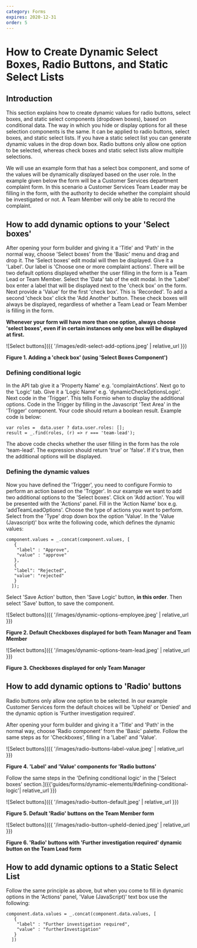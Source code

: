 ```yaml
---
category: Forms
expires: 2020-12-31
order: 5
---
```

# How to Create Dynamic Select Boxes, Radio Buttons, and Static Select Lists

## Introduction
This section explains how to create dynamic values for radio buttons, select boxes, and static select components (dropdown boxes), based on conditional data. The way in which you hide or display options for all these selection components is the same. It can be applied to radio buttons, select boxes, and static select lists. If you have a static select list you can generate dynamic values in the drop down box. Radio buttons only allow one option to be selected, whereas check boxes and static select lists allow multiple selections.

We will use an example form that has a select box component, and some of the values will be dynamically displayed based on the user role. In the example given below the form will be a Customer Services department complaint form. In this scenario a Customer Services Team Leader may be filling in the form, with the authority to decide whether the complaint should be investigated or not. A Team Member will only be able to record the complaint.


## How to add dynamic options to your 'Select boxes'

After opening your form builder and giving it a 'Title' and 'Path' in the normal way, choose 'Select boxes' from the 'Basic' menu and drag and drop it. The 'Select boxes' edit modal will then be displayed. Give it a 'Label'. Our label is 'Choose one or more complaint actions'.
There will be two default options displayed whether the user filling in the form is a Team Lead or Team Member. Select the 'Data' tab of the edit modal. In the 'Label' box enter a label that will be displayed next to the 'check box' on the form. Next provide a 'Value' for the first 'check box'.  This is 'Recorded'. To add a second 'check box' click the 'Add Another' button. These check boxes will always be displayed, regardless of whether a Team Lead or Team Member is filling in the form.  

**Whenever your form will have more than one option, always choose 'select boxes', even if in certain instances only one box will be displayed at first.**


![Select buttons]({{ '/images/edit-select-add-options.jpeg' | relative_url }})

**Figure 1. Adding a 'check box' (using 'Select Boxes Component')**

### Defining conditional logic

In the API tab give it a 'Property Name' e.g. 'complaintActions'. Next go to the 'Logic' tab. Give it a 'Logic Name' e.g. 'dynamicCheckOptionsLogic'. Next code in the 'Trigger'. This tells Formio when to display the additional options. Code in the Trigger by filling in the Javascript 'Text Area' in the 'Trigger' component. Your code should return a boolean result. Example code is below:

```
var roles =  data.user ? data.user.roles: [];
result = _.find(roles, (r) => r === 'team-lead');
```
The above code checks whether the user filling in the form has the role 'team-lead'. The expression should return 'true' or 'false'. If it's true, then the additional options will be displayed.

### Defining the dynamic values

Now you have defined the 'Trigger', you need to configure Formio to perform an action based on the 'Trigger'. In our example we want to add two additional options to the 'Select boxes'. Click on 'Add action'. You will be presented with the 'Actions' panel. Fill in the 'Action Name' box e.g. 'addTeamLeadOptions'. Choose the type of actions you want to perform. Select from the 'Type' drop down box the option 'Value'. In the 'Value (Javascript)' box write the following code, which defines the dynamic values:

```
component.values = _.concat(component.values, [
   {
    "label" : "Approve",
    "value" : "approve"
   },
   {
   "label": "Rejected",
   "value": "rejected"
   }
  ]);
  ```



Select 'Save Action' button, then 'Save Logic' button, **in this order**. Then select 'Save' button, to save the component.

![Select buttons]({{ '/images/dynamic-options-employee.jpeg' | relative_url }})

**Figure 2. Default Checkboxes displayed for both Team Manager and Team Member**

![Select buttons]({{ '/images/dynamic-options-team-lead.jpeg' | relative_url }})

**Figure 3. Checkboxes displayed for only Team Manager**


## How to add dynamic options to 'Radio' buttons

Radio buttons only allow one option to be selected. In our example Customer Services form the default choices will be 'Upheld' or 'Denied' and the dynamic option is 'Further investigation required'.

After opening your form builder and giving it a 'Title' and 'Path' in the normal way, choose 'Radio component' from the 'Basic' palette. Follow the same steps as for 'Checkboxes', filling in a 'Label' and 'Value'.

![Select buttons]({{ '/images/radio-buttons-label-value.jpeg' | relative_url }})

**Figure 4. 'Label' and 'Value' components for 'Radio buttons'**

Follow the same steps in the 'Defining conditional logic' in the ['Select boxes' section.]({{'guides/forms/dynamic-elements/#defining-conditional-logic'| relative_url }})


![Select buttons]({{ '/images/radio-button-default.jpeg' | relative_url }})

**Figure 5. Default 'Radio' buttons on the Team Member form**



![Select buttons]({{ '/images/radio-button-upheld-denied.jpeg' | relative_url }})

**Figure 6. 'Radio' buttons with 'Further investigation required' dynamic button on the Team Lead form**


## How to add dynamic options to a Static Select List

Follow the same principle as above, but when you come to fill in dynamic options in the 'Actions' panel, 'Value (JavaScript)' text box use the following:

```
component.data.values = _.concat(component.data.values, [
   {
    "label" : "Further investigation required",
    "value" : "furtherInvestigation"
   }
  ])
  ```
  

